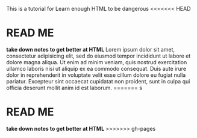 This is a tutorial for Learn enough HTML to be dangerous
<<<<<<< HEAD
<h1> READ ME </h1>
<strong> take down notes to get better at HTML </strong>
Lorem ipsum dolor sit amet, consectetur adipisicing elit, sed do eiusmod tempor incididunt ut labore et dolore magna aliqua. Ut enim ad minim veniam, quis nostrud exercitation ullamco laboris nisi ut aliquip ex ea commodo consequat. Duis aute irure dolor in reprehenderit in voluptate velit esse cillum dolore eu fugiat nulla pariatur. Excepteur sint occaecat cupidatat non proident, sunt in culpa qui officia deserunt mollit anim id est laborum.
=======
s
<h1> READ ME </h1>
<strong> take down notes to get better at HTML </strong>
>>>>>>> gh-pages
